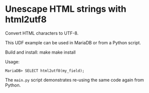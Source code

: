 # Unescape HTML strings with html2utf8

Convert HTML characters to UTF-8.

This UDF example can be used in MariaDB or from a Python script.

Build and install:
   make
   make install

Usage:

    MariaDB> SELECT html2utf8(my_field);

The `main.py` script demonstrates re-using the same code again from Python.
